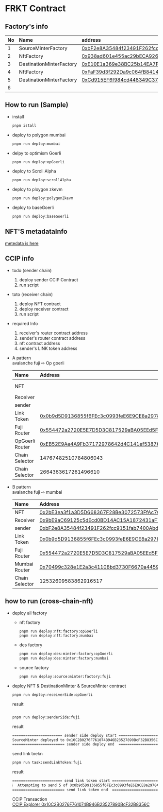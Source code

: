 # FRKT Contract

## Factory's info

| No  | Name                     | address                                                                                                                               | chain    |
| :-- | :----------------------- | :------------------------------------------------------------------------------------------------------------------------------------ | :------- |
| 1   | SourceMinterFactory      | [0xbF2e8A35484f23491F262fcc9151fab7400Abd9E](https://testnet.snowtrace.io/address/0xbF2e8A35484f23491F262fcc9151fab7400Abd9E)         | Fuji     |
| 2   | NftFactory               | [0x938ad601e455ac29bECA9264deb8056C55780990](https://goerli-optimism.etherscan.io/address/0x938ad601e455ac29bECA9264deb8056C55780990) | OpGoerli |
| 3   | DestinationMinterFactory | [0xE10E1a369e38BC25b14EA7FB9083e3911FD15eAf](https://goerli-optimism.etherscan.io/address/0xE10E1a369e38BC25b14EA7FB9083e3911FD15eAf) | OpGoerli |
| 4   | NftFactory               | [0xFaF39d3f292Da9c064fB8414dC549dA7A9c6e266](https://mumbai.polygonscan.com/address/0xFaF39d3f292Da9c064fB8414dC549dA7A9c6e266)       | Mumbai   |
| 5   | DestinationMinterFactory | [0xCd915EF6f984cd448349C375fDE90581f8FE260f](https://mumbai.polygonscan.com/address/0xCd915EF6f984cd448349C375fDE90581f8FE260f)       | Mumbai   |
| 6   |                          |                                                                                                                                       |          |

## How to run (Sample)

- install

  ```bash
  pnpm istall
  ```

- deploy to polygon mumbai

  ```bash
  pnpm run deploy:mumbai
  ```

- delpy to optimism Goerli

  ```bash
  pnpm run deploy:opGoerli
  ```

- deploy to Scroll Alpha

  ```bash
  pnpm run deploy:scrollAlpha
  ```

- deploy to ploygon zkevm

  ```bash
  pnpm run deploy:polygonZkevm
  ```

- deploy to baseGoerli

  ```bash
  pnpm run deploy:baseGoerli
  ```

## NFT'S metadataInfo

[metedata is here](https://ipfs.io/ipfs/bafkreia34hl3lhr2z6n577miz3ibhb2sximvmv2gufxgrslu4q3jj2zkri)

## CCIP info

- todo (sender chain)

  1. deploy sender CCIP Contract
  2. run script

- toto (receiver chain)

  1. deploy NFT contract
  2. deploy receiver contract
  3. run script

- required Info

  1. receiver's router contract address
  2. sender's router contract address
  3. nft contract address
  4. sender's LINK token address

- A pattern  
  avalanche fuji ⇨ Op goerli

  | Name            | Address                                                                                                                               | Chain     |
  | :-------------- | :------------------------------------------------------------------------------------------------------------------------------------ | :-------- |
  | NFT             | [](https://goerli-optimism.etherscan.io/address/)                                                                                     | Op Goerli |
  | Receiver        | [](https://goerli-optimism.etherscan.io/address/)                                                                                     | OpGoerli  |
  | sender          | [](https://testnet.snowtrace.io/address/)                                                                                             | Fuji      |
  | Link Token      | [0x0b9d5D9136855f6FEc3c0993feE6E9CE8a297846](https://testnet.snowtrace.io/address/0x0b9d5D9136855f6FEc3c0993feE6E9CE8a297846)         | Fuji      |
  | Fuji Router     | [0x554472a2720E5E7D5D3C817529aBA05EEd5F82D8](https://testnet.snowtrace.io/address/0x554472a2720E5E7D5D3C817529aBA05EEd5F82D8)         | Fuji      |
  | OpGoerli Router | [0xEB52E9Ae4A9Fb37172978642d4C141ef53876f26](https://goerli-optimism.etherscan.io/address/0xEB52E9Ae4A9Fb37172978642d4C141ef53876f26) | OpGoerli  |
  | Chain Selector  | 14767482510784806043                                                                                                                  | fuji      |
  | Chain Selector  | 2664363617261496610                                                                                                                   | Op Goerli |

- B pattern  
  avalanche fuji ⇨ mumbai

  | Name           | Address                                                                                                                         | Chain  |
  | :------------- | :------------------------------------------------------------------------------------------------------------------------------ | :----- |
  | NFT            | [0x2bE3ea3f1a3D5D668367F28Be3072573FfAc70F4](https://mumbai.polygonscan.com/address/0x2bE3ea3f1a3D5D668367F28Be3072573FfAc70F4) | mumbai |
  | Receiver       | [0x9bE9aC69125c5dEcd0BD14AC15A1872431aF7e15](https://mumbai.polygonscan.com/address/0x9bE9aC69125c5dEcd0BD14AC15A1872431aF7e15) | mumbai |
  | sender         | [0xbF2e8A35484f23491F262fcc9151fab7400Abd9E](https://testnet.snowtrace.io/address/0xbF2e8A35484f23491F262fcc9151fab7400Abd9E)   | Fuji   |
  | Link Token     | [0x0b9d5D9136855f6FEc3c0993feE6E9CE8a297846](https://testnet.snowtrace.io/address/0x0b9d5D9136855f6FEc3c0993feE6E9CE8a297846)   | Fuji   |
  | Fuji Router    | [0x554472a2720E5E7D5D3C817529aBA05EEd5F82D8](https://testnet.snowtrace.io/address/0x554472a2720E5E7D5D3C817529aBA05EEd5F82D8)   | Fuji   |
  | Mumbai Router  | [0x70499c328e1E2a3c41108bd3730F6670a44595D1](https://mumbai.polygonscan.com/address/0x70499c328e1E2a3c41108bd3730F6670a44595D1) | Mumbai |
  | Chain Selector | 12532609583862916517                                                                                                            | mumbai |

## how to run (cross-chain-nft)

- deploy all factory

  - nft factory

    ```bash
    pnpm run deploy:nft:factory:opGoerli
    pnpm run deploy:nft:factory:mumbai
    ```

  - des factory

    ```bash
    pnpm run deploy:des:minter:factory:opGoerli
    pnpm run deploy:des:minter:factory:mumbai
    ```

  - source factory

    ```bash
    pnpm run deploy:source:minter:factory:fuji
    ```

- deploy NFT & DestinationMinter & SourceMinter contract

  ```bash
  pnpm run deploy:receiverSide:opGoerli
  ```

  result

  ```bash

  ```

  ```bash
  pnpm run deploy:senderSide:fuji
  ```

  result

  ```bash
  ======================= sender side deploy start =========================
  SourceMinter deployed to 0x10C2B0276F761074B946B23527890BcF32B8356C
  ======================== sender side deploy end  ========================
  ```

  send link toekn

  ```bash
  pnpm run task:sendLinkToken:fuji
  ```

  result

  ```bash
  ======================= send link token start =========================
  ℹ️  Attempting to send 5 of 0x0b9d5D9136855f6FEc3c0993feE6E9CE8a297846 tokens from 0x51908F598A5e0d8F1A3bAbFa6DF76F9704daD072 to 0x10C2B0276F761074B946B23527890BcF32B8356C
  ======================== send link token end  ========================
  ```

  CCIP Transaction  
  [CCIP Explorer 0x10C2B0276F761074B946B23527890BcF32B8356C](https://ccip.chain.link/address/0x10C2B0276F761074B946B23527890BcF32B8356C)
